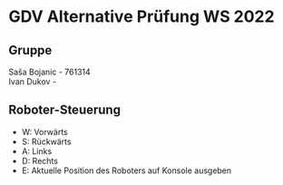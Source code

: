 # GDV Alternative Prüfung WS 2022

## **Gruppe**

Saša Bojanic - 761314  
Ivan Dukov   - 

## **Roboter-Steuerung**

- W: Vorwärts
- S: Rückwärts
- A: Links
- D: Rechts
- E: Aktuelle Position des Roboters auf Konsole ausgeben
